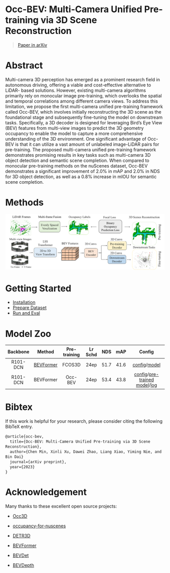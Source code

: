 # Occ-BEV: Multi-Camera Unified Pre-training via 3D Scene Reconstruction
> [Paper in arXiv](http://arxiv.org/abs/xxx) 


# Abstract
Multi-camera 3D perception has emerged as a prominent research field in autonomous driving, offering a viable and cost-effective alternative to LiDAR- based solutions. However, existing multi-camera algorithms primarily rely on monocular image pre-training, which overlooks the spatial and temporal correlations among different camera views. To address this limitation, we propose the first multi-camera unified pre-training framework called Occ-BEV, which involves initially reconstructing the 3D scene as the foundational stage and subsequently fine-tuning the model on downstream tasks. Specifically, a 3D decoder is designed for leveraging Bird’s Eye View (BEV) features from multi-view images to predict the 3D geometry occupancy to enable the model to capture a more comprehensive understanding of the 3D environment. One significant advantage of Occ-BEV is that it can utilize a vast amount of unlabeled image-LiDAR pairs for pre-training. The proposed multi-camera unified pre-training framework demonstrates promising results in key tasks such as multi-camera 3D object detection and semantic scene completion. When compared to monocular pre-training methods on the nuScenes dataset, Occ-BEV demonstrates a significant improvement of 2.0% in mAP and 2.0% in NDS for 3D object detection, as well as a 0.8% increase in mIOU for semantic scene completion.


# Methods
![method](docs/flowchart.png "model arch")


# Getting Started
- [Installation](docs/install.md) 
- [Prepare Dataset](docs/prepare_dataset.md)
- [Run and Eval](docs/getting_started.md)

# Model Zoo

| Backbone | Method | Pre-training | Lr Schd | NDS| mAP| Config |
| :---: | :---: | :---: | :---: | :---:| :---: | :---: |
| R101-DCN  | [BEVFormer](https://github.com/fundamentalvision/BEVFormer) | FCOS3D | 24ep | 51.7 | 41.6 | [config](BEVFormer/projects/configs/bevformer/bevformer_base.py)/[model](https://github.com/zhiqi-li/storage/releases/download/v1.0/bevformer_r101_dcn_24ep.pth) |
| R101-DCN  | BEVFormer | Occ-BEV | 24ep | 53.4 |43.8 |[config](projects/configs/bevformer/occ_bev_sweep2.py)/[pre-trained model](https://drive.google.com/file/d/1tXylQhYLAH6c-gAJD0dUeZxwOPUD4rZX/view?usp=drive_link)/[log](https://drive.google.com/file/d/1ignosErdLqiRdvSqEon7P7cHWCYGufQN/view?usp=drive_link)|


# Bibtex
If this work is helpful for your research, please consider citing the following BibTeX entry.

```
@article{occ-bev,
  title={Occ-BEV: Multi-Camera Unified Pre-training via 3D Scene Reconstruction},
  author={Chen Min, Xinli Xu, Dawei Zhao, Liang Xiao, Yiming Nie, and Bin Dai}
  journal={arXiv preprint},
  year={2023}
}
```

# Acknowledgement

Many thanks to these excellent open source projects:
- [Occ3D](https://github.com/CVPR2023-3D-Occupancy-Prediction/CVPR2023-3D-Occupancy-Prediction) 

- [occupancy-for-nuscenes](https://github.com/Megvii-BaseDetection/BEVDepth)

- [DETR3D](https://github.com/WangYueFt/detr3d) 

- [BEVFormer](https://github.com/fundamentalvision/BEVFormer) 

- [BEVDet](https://github.com/HuangJunJie2017/BEVDet)

- [BEVDepth](https://github.com/Megvii-BaseDetection/BEVDepth)

  
